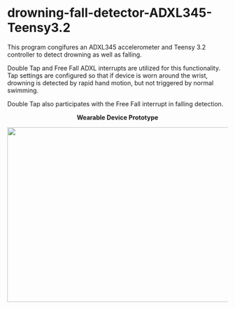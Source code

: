 # drowning-fall-detector-ADXL345-Teensy3.2

 This program congifures an ADXL345 accelerometer and Teensy 3.2 controller to detect drowning as well as falling.
  
 Double Tap and Free Fall ADXL interrupts are utilized for this functionality.
 Tap settings are configured so that if device is worn around the wrist,
 drowning is detected by rapid hand motion, but not triggered by normal swimming.
  
 Double Tap also participates with the Free Fall interrupt in falling detection.
 
  <p align="center">
 <b> Wearable Device Prototype </b>
 </p>
 <p align="center">
 <img width="600" height="400" src="https://raw.githubusercontent.com/tommy-fox/drowning-fall-detector-ADXL345-Teensy3.2/master/wearable_image.jpg"> 
 </p>
 <br>
